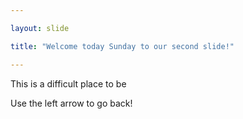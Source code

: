 ```yaml
---

layout: slide

title: "Welcome today Sunday to our second slide!"

---
```


This is a difficult place to be

Use the left arrow to go back!
